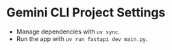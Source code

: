 # Gemini CLI Project Settings

- Manage dependencies with `uv sync`.
- Run the app with `uv run fastapi dev main.py`.
